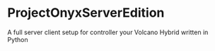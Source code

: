 # ProjectOnyxServerEdition
A full server client setup for controller your Volcano Hybrid written in Python
